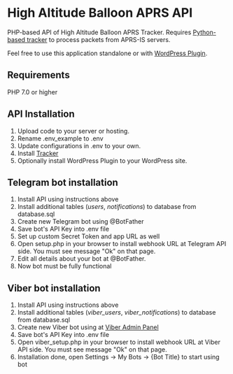 # High Altitude Balloon APRS API
PHP-based API of High Altitude Balloon APRS Tracker.
Requires [Python-based tracker](https://github.com/mkbodanu4/high-altitude-balloon-aprs-tracker) to process packets from APRS-IS servers.

Feel free to use this application standalone or with [WordPress Plugin](https://github.com/mkbodanu4/high-altitude-balloon-aprs-plugin).

## Requirements

PHP 7.0 or higher

## API Installation

1. Upload code to your server or hosting.
2. Rename .env_example to .env
3. Update configurations in .env to your own.
4. Install [Tracker](https://github.com/mkbodanu4/high-altitude-balloon-aprs-tracker)
5. Optionally install WordPress Plugin to your WordPress site.

## Telegram bot installation

1. Install API using instructions above
2. Install additional tables (*users*, *notifications*) to database from database.sql
3. Create new Telegram bot using @BotFather
4. Save bot's API Key into .env file
5. Set up custom Secret Token and app URL as well
6. Open setup.php in your browser to install webhook URL at Telegram API side. You must see message "Ok" on that page.
7. Edit all details about your bot at @BotFather.
8. Now bot must be fully functional

## Viber bot installation

1. Install API using instructions above
2. Install additional tables (*viber_users*, *viber_notifications*) to database from database.sql
3. Create new Viber bot using at [Viber Admin Panel](https://partners.viber.com/account/create-bot-account)
4. Save bot's API Key into .env file
5. Open viber_setup.php in your browser to install webhook URL at Viber API side. You must see message "Ok" on that page.
6. Installation done, open Settings -> My Bots -> {Bot Title} to start using bot
